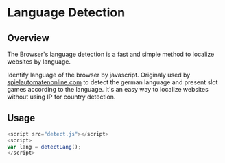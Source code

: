 # Language Detection
## Overview
The Browser's language detection is a fast and simple method to localize websites by language.

Identify language of the browser by javascript. Originaly used by [spielautomatenonline.com](https://www.spielautomatenonline.com/) to detect the german language and present slot games according to the language. 
It's an easy way to localize websites without using IP for country detection. 

## Usage
```javascript
<script src="detect.js"></script>
<script>
var lang = detectLang();
</script>
```
